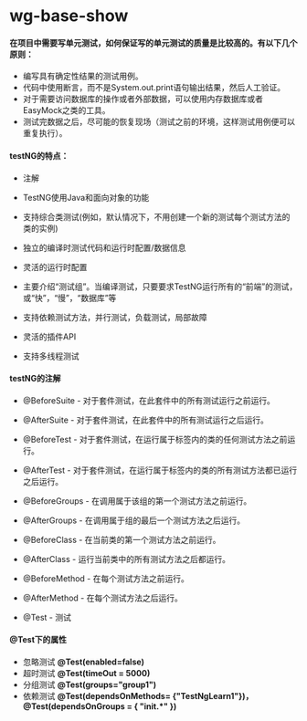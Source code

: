 # wg-base-show
 #### 在项目中需要写单元测试，如何保证写的单元测试的质量是比较高的。有以下几个原则：
 
 - 编写具有确定性结果的测试用例。
 - 代码中使用断言，而不是System.out.print语句输出结果，然后人工验证。
 - 对于需要访问数据库的操作或者外部数据，可以使用内存数据库或者EasyMock之类的工具。
 - 测试完数据之后，尽可能的恢复现场（测试之前的环境，这样测试用例便可以重复执行）。
 
 #### testNG的特点：
 
 - 注解
 
 - TestNG使用Java和面向对象的功能
 
 - 支持综合类测试(例如，默认情况下，不用创建一个新的测试每个测试方法的类的实例)
 
 - 独立的编译时测试代码和运行时配置/数据信息
 
 - 灵活的运行时配置
 
 - 主要介绍“测试组”。当编译测试，只要要求TestNG运行所有的“前端”的测试，或“快”，“慢”，“数据库”等
 
 - 支持依赖测试方法，并行测试，负载测试，局部故障
 
 - 灵活的插件API
 
 - 支持多线程测试
 
 #### testNG的注解
 
 - @BeforeSuite - 对于套件测试，在此套件中的所有测试运行之前运行。
 
 - @AfterSuite - 对于套件测试，在此套件中的所有测试运行之后运行。
 
 - @BeforeTest - 对于套件测试，在运行属于<test>标签内的类的任何测试方法之前运行。
 
 - @AfterTest - 对于套件测试，在运行属于<test>标签内的类的所有测试方法都已运行之后运行。
 
 - @BeforeGroups - 在调用属于该组的第一个测试方法之前运行。
 
 - @AfterGroups -  在调用属于组的最后一个测试方法之后运行。
 
 - @BeforeClass - 在当前类的第一个测试方法之前运行。
 
 - @AfterClass - 运行当前类中的所有测试方法之后都运行。
 
 - @BeforeMethod - 在每个测试方法之前运行。
 
 - @AfterMethod - 在每个测试方法之后运行。
 
 - @Test - 测试
 
 #### @Test下的属性
 
 - 忽略测试  **@Test(enabled=false)**
 - 超时测试  **@Test(timeOut = 5000)**
 - 分组测试  **@Test(groups="group1")**
 - 依赖测试  **@Test(dependsOnMethods= {"TestNgLearn1"})，@Test(dependsOnGroups = { "init.\*" })**
 
